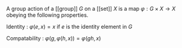 A group action of a [[group]] $G$ on a [[set]] $X$ is a map $\varphi: G \times X \to X$ obeying the following properties.

Identity
: $\varphi(e, x) = x$ if $e$ is the identity element in $G$

Compatability
: $\varphi(g, \varphi(h, x)) = \varphi(gh, x)$